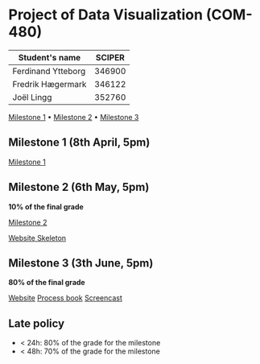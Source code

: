 # Project of Data Visualization (COM-480)

| Student's name | SCIPER |
| -------------- | ------ |
|Ferdinand Ytteborg | 346900 |
|Fredrik Hægermark | 346122 |
|Joël Lingg | 352760 |

[Milestone 1](Reports/Milestone%201.pdf) • [Milestone 2](Reports/Milestone%202.pdf) • [Milestone 3](#milestone-3)

## Milestone 1 (8th April, 5pm)

[Milestone 1](Reports/Milestone%201.pdf)


## Milestone 2 (6th May, 5pm)

**10% of the final grade**

[Milestone 2](Reports/Milestone%202.pdf)

<a href="https://com-480-data-visualization.github.io/datavis-project-2022-data-wizards/" target="_blank">Website Skeleton</a>

## Milestone 3 (3th June, 5pm)

**80% of the final grade**

<a href="https://com-480-data-visualization.github.io/datavis-project-2022-data-wizards/" target="_blank">Website</a>
[Process book](Reports/Process%20book.pdf)
<a href="" target="_blank">Screencast</a>


## Late policy

- < 24h: 80% of the grade for the milestone
- < 48h: 70% of the grade for the milestone
